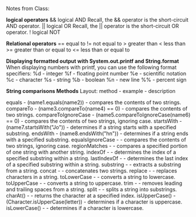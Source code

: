 Notes from Class:

**logical operators**
&& logical AND     Recall, the && operator is the short-circuit AND operator.
|| logical OR      Recall, the || operator is the short-circuit OR operator.
! logical NOT

**Relational operators**
    == equal to
    != not equal to
    > greater than
    < less than
    >= greater than or equal to
    <= less than or equal to


**Displaying formatted output with System.out.printf and String.format**
When displaying numbers with printf, you can use the following format specifiers:
%d - integer
%f - floating point number
%e - scientific notation
%c - character
%s - string
%b - boolean
%n - new line
%% - percent sign



**String comparisons Methods**
Layout:
method - example - description

equals - (name1.equals(name2)) - compares the contents of two strings.
compareTo - (name3.compareTo(name4) == 0) - compares the contents of two strings.
compareToIgnoreCase - (name5.compareToIgnoreCase(name6) == 0) - compares the contents of two strings, ignoring case.
startsWith - (name7.startsWith("Jo")) - determines if a string starts with a specified substring.
endsWith - (name8.endsWith("hn")) - determines if a string ends with a specified substring.
equalsIgnoreCase - - compares the contents of two strings, ignoring case.
regionMatches - - compares a specified portion of one string with another string.
indexOf - - determines the index of a specified substring within a string.
lastIndexOf - - determines the last index of a specified substring within a string.
substring - - extracts a substring from a string.
concat - - concatenates two strings.
replace - - replaces characters in a string.
toLowerCase - - converts a string to lowercase.
toUpperCase - - converts a string to uppercase.
trim - - removes leading and trailing spaces from a string.
split - - splits a string into substrings.
charAt() - - returns the character at a specified index.
isUpperCase() - (Character.isUpperCase(letter)) - determines if a character is uppercase.
isLowerCase() - - determines if a character is lowercase.